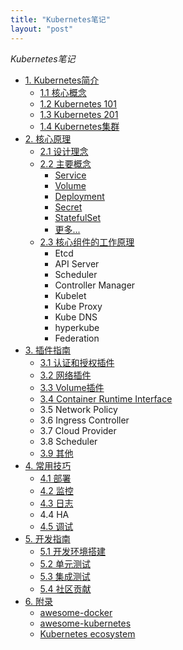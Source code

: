 ```yaml
---
title: "Kubernetes笔记"
layout: "post"
---
```


_Kubernetes笔记_

- [1. Kubernetes简介](introduction/)
  - [1.1 核心概念](introduction/concepts.html)
  - [1.2 Kubernetes 101](introduction/101.html)
  - [1.3 Kubernetes 201](introduction/201.html)
  - [1.4 Kubernetes集群](introduction/cluster.html)
- [2. 核心原理](architecture/)
  - [2.1 设计理念](architecture/concepts.html)
  - [2.2 主要概念](architecture/objects.html)
    - [Service](architecture/Service.html)
    - [Volume](architecture/Volume.html)
    - [Deployment](architecture/deployment.html)
    - [Secret](architecture/Secret.html)
    - [StatefulSet](architecture/statefulset.html)
    - [更多...](architecture/objects.html)
  - [2.3 核心组件的工作原理](components/)
    - Etcd
    - API Server
    - Scheduler
    - Controller Manager
    - Kubelet
    - Kube Proxy
    - Kube DNS
    - hyperkube
    - Federation
- [3. 插件指南](plugins/)
  - [3.1 认证和授权插件](plugins/auth.html)
  - [3.2 网络插件](plugins/network.html)
  - [3.3 Volume插件](plugins/volume.html)
  - [3.4 Container Runtime Interface](plugins/CRI.html)
  - 3.5 Network Policy
  - 3.6 Ingress Controller
  - 3.7 Cloud Provider
  - 3.8 Scheduler
  - [3.9 其他](plugins/other.html)
- [4. 常用技巧](deploy/)
  - [4.1 部署](deploy/)
  - [4.2 监控](monitor/)
  - [4.3 日志](deploy/logging.html)
  - 4.4 HA
  - [4.5 调试](debugging/)
- [5. 开发指南](dev/)
  - [5.1 开发环境搭建](dev/index.html)
  - [5.2 单元测试](dev/testing.html)
  - [5.3 集成测试](dev/testing.html)
  - [5.4 社区贡献](dev/contribute.html)
- [6. 附录](appendix/)
  - [awesome-docker](appendix/awesome-docker.html)
  - [awesome-kubernetes](appendix/awesome-kubernetes.html)
  - [Kubernetes ecosystem](ecosystem.html)

